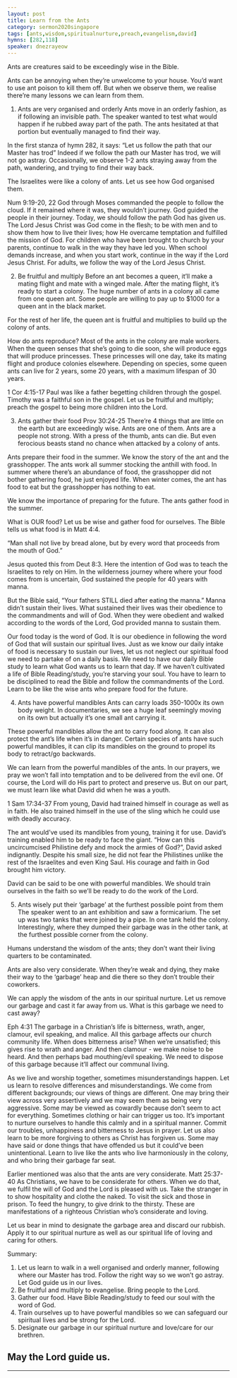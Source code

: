 ```yaml
---
layout: post
title: Learn from the Ants
category: sermon2020singapore
tags: [ants,wisdom,spiritualnurture,preach,evangelism,david]
hymns: [282,118]
speaker: dnezrayeow
---
```

Ants are creatures said to be exceedingly wise in the Bible. 

Ants can be annoying when they’re unwelcome to your house. You’d want to use ant poison to kill them off. But when we observe them, we realise there’re many lessons we can learn from them.

1. Ants are very organised and orderly 
Ants move in an orderly fashion, as if following an invisible path. The speaker wanted to test what would happen if he rubbed away part of the path. The ants hesitated at that portion but eventually managed to find their way. 

In the first stanza of hymn 282, it says:
“Let us follow the path that our Master has trod”
Indeed if we follow the path our Master has trod, we will not go astray. Occasionally, we observe 1-2 ants straying away from the path, wandering, and trying to find their way back. 

The Israelites were like a colony of ants. Let us see how God organised them. 

Num 9:19-20, 22
God through Moses commanded the people to follow the cloud. If it remained where it was, they wouldn’t journey. 
God guided the people in their journey. Today, we should follow the path God has given us. The Lord Jesus Christ was God come in the flesh; to be with men and to show them how to live their lives; how He overcame temptation and fulfilled the mission of God. For children who have been brought to church by your parents, continue to walk in the way they have led you. When school demands increase, and when you start work, continue in the way if the Lord Jesus Christ. For adults, we follow the way of the Lord Jesus Christ. 

2. Be fruitful and multiply
Before an ant becomes a queen, it’ll make a mating flight and mate with a winged male. After the mating flight, it’s ready to start a colony. The huge number of ants in a colony all came from one queen ant. Some people are willing to pay up to $1000 for a queen ant in the black market. 

For the rest of her life, the queen ant is fruitful and multiplies to build up the colony of ants. 

How do ants reproduce? Most of the ants in the colony are male workers. When the queen senses that she’s going to die soon, she will produce eggs that will produce princesses. These princesses will one day, take its mating flight and produce colonies elsewhere. Depending on species, some queen ants can live for 2 years, some 20 years, with a maximum lifespan of 30 years. 

1 Cor 4:15-17
Paul was like a father begetting children through the gospel. Timothy was a faithful son in the gospel. Let us be fruitful and multiply; preach the gospel to being more children into the Lord. 

3. Ants gather their food
Prov 30:24-25
There’re 4 things that are little on the earth but are exceedingly wise. Ants are one of them. Ants are a people not strong. With a press of the thumb, ants can die. But even ferocious beasts stand no chance when attacked by a colony of ants. 

Ants prepare their food in the summer. We know the story of the ant and the grasshopper. The ants work all summer stocking the anthill with food. In summer where there’s an abundance of food, the grasshopper did not bother gathering food, he just enjoyed life. When winter comes, the ant has food to eat but the grasshopper has nothing to eat. 

We know the importance of preparing for the future. The ants gather food in the summer. 

What is OUR food? Let us be wise and gather food for ourselves. The Bible tells us what food is in Matt 4:4.

“Man shall not live by bread alone, but by every word that proceeds from the mouth of God.”

Jesus quoted this from Deut 8:3.
Here the intention of God was to teach the Israelites to rely on Him. In the wilderness journey where where your food comes from is uncertain, God sustained the people for 40 years with manna. 

But the Bible said, “Your fathers STILL died after eating the manna.” Manna didn’t sustain their lives. What sustained their lives was their obedience to the commandments and will of God. When they were obedient and walked according to the words of the Lord, God provided manna to sustain them. 

Our food today is the word of God. It is our obedience in following the word of God that will sustain our spiritual lives. Just as we know our daily intake of food is necessary to sustain our lives, let us not neglect our spiritual food we need to partake of on a daily basis. We need to have our daily Bible study to learn what God wants us to learn that day. If we haven’t cultivated a life of Bible Reading/study, you’re starving your soul. You have to learn to be disciplined to read the Bible and follow the commandments of the Lord. Learn to be like the wise ants who prepare food for the future. 

4. Ants have powerful mandibles
Ants can carry loads 350-1000x its own body weight. In documentaries, we see a huge leaf seemingly moving on its own but actually it’s one small ant carrying it. 

These powerful mandibles allow the ant to carry food along. It can also protect the ant’s life when it’s in danger. Certain species of ants have such powerful mandibles, it can clip its mandibles on the ground to propel its body to retract/go backwards. 

We can learn from the powerful mandibles of the ants. In our prayers, we pray we won’t fall into temptation and to be delivered from the evil one. Of course, the Lord will do His part to protect and preserve us. But on our part, we must learn like what David did when he was a youth. 

1 Sam 17:34-37
From young, David had trained himself in courage as well as in faith. He also trained himself in the use of the sling which he could use with deadly accuracy. 

The ant would’ve used its mandibles from young, training it for use. David’s training enabled him to be ready to face the giant. “How can this uncircumcised Philistine defy and mock the armies of God?”, David asked indignantly. Despite his small size, he did not fear the Philistines unlike the rest of the Israelites and even King Saul. His courage and faith in God brought him victory. 

David can be said to be one with powerful mandibles. We should train ourselves in the faith so we’ll be ready to do the work of the Lord. 

5. Ants wisely put their ‘garbage’ at the furthest possible point from them
The speaker went to an ant exhibition and saw a formicarium. The set up was two tanks that were joined by a pipe. In one tank held the colony. Interestingly, where they dumped their garbage was in the other tank, at the furthest possible corner from the colony.

Humans understand the wisdom of the ants; they don’t want their living quarters to be contaminated. 

Ants are also very considerate. When they’re weak and dying, they make their way to the ‘garbage’ heap and die there so they don’t trouble their coworkers. 

We can apply the wisdom of the ants in our spiritual nurture. Let us remove our garbage and cast it far away from us. What is this garbage we need to cast away?

Eph 4:31
The garbage in a Christian’s life is bitterness, wrath, anger, clamour, evil speaking, and malice. All this garbage affects our church community life. When does bitterness arise? When we’re unsatisfied; this gives rise to wrath and anger. And then clamour - we make noise to be heard. And then perhaps bad mouthing/evil speaking. We need to dispose of this garbage because it’ll affect our communal living. 

As we live and worship together, sometimes misunderstandings happen. Let us learn to resolve differences and misunderstandings. We come from different backgrounds; our views of things are different. One may bring their view across very assertively and we may seem them as being very aggressive. Some may be viewed as cowardly because don’t seem to act for everything. Sometimes clothing or hair can trigger us too. It’s important to nurture ourselves to handle this calmly and in a spiritual manner. Commit our troubles, unhappiness and bitterness to Jesus in prayer. Let us also learn to be more forgiving to others as Christ has forgiven us. Some may have said or done things that have offended us but it could’ve been unintentional. Learn to live like the ants who live harmoniously in the colony, and who bring their garbage far seat. 

Earlier mentioned was also that the ants are very considerate. 
Matt 25:37-40
As Christians, we have to be considerate for others. When we do that, we fulfil the will of God and the Lord is pleased with us. Take the stranger in to show hospitality and clothe the naked. To visit the sick and those in prison. To feed the hungry, to give drink to the thirsty. These are manifestations of a righteous Christian who’s considerate and loving. 

Let us bear in mind to designate the garbage area and discard our rubbish. Apply it to our spiritual nurture as well as our spiritual life of loving and caring for others. 

Summary:
1. Let us learn to walk in a well organised and orderly manner, following where our Master has trod. Follow the right way so we won’t go astray. Let God guide us in our lives.
2. Be fruitful and multiply to evangelise. Bring people to the Lord. 
3. Gather our food. Have Bible Reading/study to feed our soul with the word of God. 
4. Train ourselves up to have powerful mandibles so we can safeguard our spiritual lives and be strong for the Lord. 
5. Designate our garbage in our spiritual nurture and love/care for our brethren. 

May the Lord guide us. 
----
****
